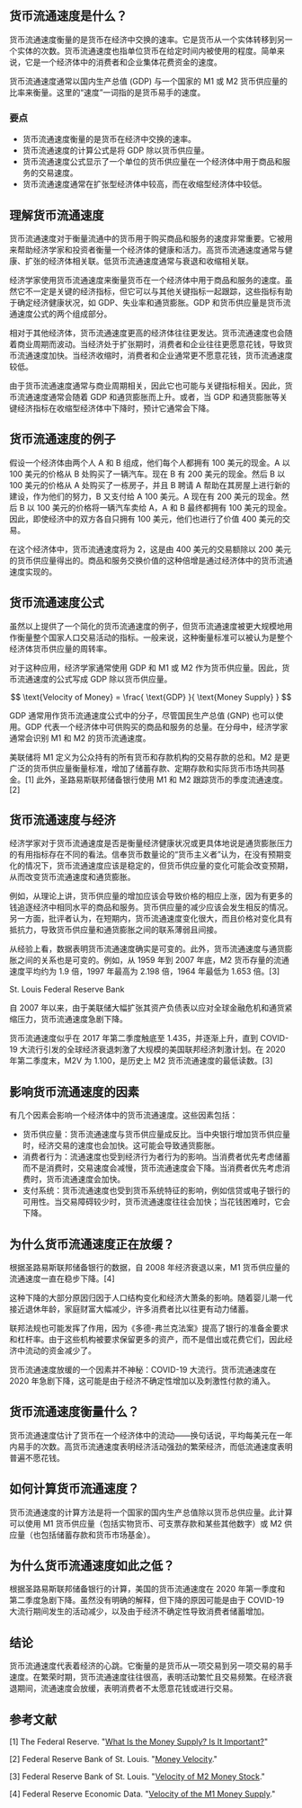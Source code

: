 ## 货币流通速度是什么？

货币流通速度衡量的是货币在经济中交换的速率。它是货币从一个实体转移到另一个实体的次数。货币流通速度也指单位货币在给定时间内被使用的程度。简单来说，它是一个经济体中的消费者和企业集体花费资金的速度。

货币流通速度通常以国内生产总值 (GDP) 与一个国家的 M1 或 M2 货币供应量的比率来衡量。这里的“速度”一词指的是货币易手的速度。

### 要点

- 货币流通速度衡量的是货币在经济中交换的速率。
- 货币流通速度的计算公式是将 GDP 除以货币供应量。
- 货币流通速度公式显示了一个单位的货币供应量在一个经济体中用于商品和服务的交易速度。
- 货币流通速度通常在扩张型经济体中较高，而在收缩型经济体中较低。

## 理解货币流通速度

货币流通速度对于衡量流通中的货币用于购买商品和服务的速度非常重要。它被用来帮助经济学家和投资者衡量一个经济体的健康和活力。高货币流通速度通常与健康、扩张的经济体相关联。低货币流通速度通常与衰退和收缩相关联。

经济学家使用货币流通速度来衡量货币在一个经济体中用于商品和服务的速度。虽然它不一定是关键的经济指标，但它可以与其他关键指标一起跟踪，这些指标有助于确定经济健康状况，如 GDP、失业率和通货膨胀。GDP 和货币供应量是货币流通速度公式的两个组成部分。

相对于其他经济体，货币流通速度更高的经济体往往更发达。货币流通速度也会随着商业周期而波动。当经济处于扩张期时，消费者和企业往往更愿意花钱，导致货币流通速度加快。当经济收缩时，消费者和企业通常更不愿意花钱，货币流通速度较低。

由于货币流通速度通常与商业周期相关，因此它也可能与关键指标相关。因此，货币流通速度通常会随着 GDP 和通货膨胀而上升。或者，当 GDP 和通货膨胀等关键经济指标在收缩型经济体中下降时，预计它通常会下降。

## 货币流通速度的例子

假设一个经济体由两个人 A 和 B 组成，他们每个人都拥有 100 美元的现金。A 以 100 美元的价格从 B 处购买了一辆汽车。现在 B 有 200 美元的现金。然后 B 以 100 美元的价格从 A 处购买了一栋房子，并且 B 聘请 A 帮助在其房屋上进行新的建设，作为他们的努力，B 又支付给 A 100 美元。A 现在有 200 美元的现金。然后 B 以 100 美元的价格将一辆汽车卖给 A，A 和 B 最终都拥有 100 美元的现金。因此，即使经济中的双方各自只拥有 100 美元，他们也进行了价值 400 美元的交易。

在这个经济体中，货币流通速度将为 2，这是由 400 美元的交易额除以 200 美元的货币供应量得出的。商品和服务交换价值的这种倍增是通过经济体中的货币流通速度实现的。

## 货币流通速度公式

虽然以上提供了一个简化的货币流通速度的例子，但货币流通速度被更大规模地用作衡量整个国家人口交易活动的指标。一般来说，这种衡量标准可以被认为是整个经济体货币供应量的周转率。

对于这种应用，经济学家通常使用 GDP 和 M1 或 M2 作为货币供应量。因此，货币流通速度的公式写成 GDP 除以货币供应量。

$$ \text{Velocity of Money} = \frac{ \text{GDP} }{ \text{Money Supply} } $$

GDP 通常用作货币流通速度公式中的分子，尽管国民生产总值 (GNP) 也可以使用。GDP 代表一个经济体中可供购买的商品和服务的总量。在分母中，经济学家通常会识别 M1 和 M2 的货币流通速度。

美联储将 M1 定义为公众持有的所有货币和存款机构的交易存款的总和。M2 是更广泛的货币供应量衡量标准，增加了储蓄存款、定期存款和实际货币市场共同基金。[1] 此外，圣路易斯联邦储备银行使用 M1 和 M2 跟踪货币的季度流通速度。[2]

## 货币流通速度与经济

经济学家对于货币流通速度是否是衡量经济健康状况或更具体地说是通货膨胀压力的有用指标存在不同的看法。信奉货币数量论的“货币主义者”认为，在没有预期变化的情况下，货币流通速度应该是稳定的，但货币供应量的变化可能会改变预期，从而改变货币流通速度和通货膨胀。

例如，从理论上讲，货币供应量的增加应该会导致价格的相应上涨，因为有更多的钱追逐经济中相同水平的商品和服务。货币供应量的减少应该会发生相反的情况。另一方面，批评者认为，在短期内，货币流通速度变化很大，而且价格对变化具有抵抗力，导致货币供应量和通货膨胀之间的联系薄弱且间接。

从经验上看，数据表明货币流通速度确实是可变的。此外，货币流通速度与通货膨胀之间的关系也是可变的。例如，从 1959 年到 2007 年底，M2 货币存量的流通速度平均约为 1.9 倍，1997 年最高为 2.198 倍，1964 年最低为 1.653 倍。[3]

St. Louis Federal Reserve Bank

自 2007 年以来，由于美联储大幅扩张其资产负债表以应对全球金融危机和通货紧缩压力，货币流通速度急剧下降。

货币流通速度似乎在 2017 年第二季度触底至 1.435，并逐渐上升，直到 COVID-19 大流行引发的全球经济衰退刺激了大规模的美国联邦经济刺激计划。在 2020 年第二季度末，M2V 为 1.100，是历史上 M2 货币流通速度的最低读数。[3]

## 影响货币流通速度的因素

有几个因素会影响一个经济体中的货币流通速度。这些因素包括：

- 货币供应量：货币流通速度与货币供应量成反比。当中央银行增加货币供应量时，经济交易的速度也会加快。这可能会导致通货膨胀。
- 消费者行为：流通速度也受到经济行为者行为的影响。当消费者优先考虑储蓄而不是消费时，交易速度会减慢，货币流通速度会下降。当消费者优先考虑消费时，货币流通速度会加快。
- 支付系统：货币流通速度也受到货币系统特征的影响，例如信贷或电子银行的可用性。当交易障碍较少时，货币流通速度往往会加快；当花钱困难时，它会下降。

## 为什么货币流通速度正在放缓？

根据圣路易斯联邦储备银行的数据，自 2008 年经济衰退以来，M1 货币供应量的流通速度一直在稳步下降。[4]

这种下降的大部分原因归因于人口结构变化和经济大萧条的影响。随着婴儿潮一代接近退休年龄，家庭财富大幅减少，许多消费者比以往更有动力储蓄。

联邦法规也可能发挥了作用，因为《多德-弗兰克法案》提高了银行的准备金要求和杠杆率。由于这些机构被要求保留更多的资产，而不是借出或花费它们，因此经济中流动的资金减少了。

货币流通速度放缓的一个因素并不神秘：COVID-19 大流行。货币流通速度在 2020 年急剧下降，这可能是由于经济不确定性增加以及刺激性付款的涌入。

## 货币流通速度衡量什么？

货币流通速度估计了货币在一个经济体中的流动——换句话说，平均每美元在一年内易手的次数。高货币流通速度表明经济活动强劲的繁荣经济，而低流通速度表明普遍不愿花钱。

## 如何计算货币流通速度？

货币流通速度的计算方法是将一个国家的国内生产总值除以货币总供应量。此计算可以使用 M1 货币供应量（包括实物货币、可支票存款和某些其他数字）或 M2 供应量（也包括储蓄存款和货币市场基金）。

## 为什么货币流通速度如此之低？

根据圣路易斯联邦储备银行的计算，美国的货币流通速度在 2020 年第一季度和第二季度急剧下降。虽然没有明确的解释，但下降的原因可能是由于 COVID-19 大流行期间发生的活动减少，以及由于经济不确定性导致消费者储蓄增加。

## 结论

货币流通速度代表着经济的心跳。它衡量的是货币从一项交易到另一项交易的易手速度。在繁荣时期，货币流通速度往往很高，表明活动繁忙且交易频繁。在经济衰退期间，流通速度会放缓，表明消费者不太愿意花钱或进行交易。

## 参考文献

[1] The Federal Reserve. "[What Is the Money Supply? Is It Important?](https://www.federalreserve.gov/faqs/money_12845.htm)"

[2] Federal Reserve Bank of St. Louis. "[Money Velocity](https://fred.stlouisfed.org/categories/32242)."

[3] Federal Reserve Bank of St. Louis. "[Velocity of M2 Money Stock](https://fred.stlouisfed.org/series/M2V)."

[4] Federal Reserve Economic Data. "[Velocity of the M1 Money Supply](https://fred.stlouisfed.org/series/M1V)."
